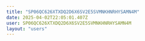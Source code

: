 ```yaml
---
title: "SP06QC626XTXDQ2D6X6SV2E5SVMNKHNRHYSAMN4M"
date: 2025-04-02T22:05:01.407Z
user: SP06QC626XTXDQ2D6X6SV2E5SVMNKHNRHYSAMN4M
layout: "users"
---
```

    